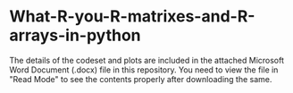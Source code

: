# What-R-you-R-matrixes-and-R-arrays-in-python

The details of the codeset and plots are included in the attached Microsoft Word Document (.docx) file in this repository. 
You need to view the file in "Read Mode" to see the contents properly after downloading the same.
